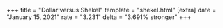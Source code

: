 +++
title = "Dollar versus Shekel"
template = "shekel.html"
[extra]
date = "January 15, 2021"
rate = "3.231"
delta = "3.691% stronger"
+++
